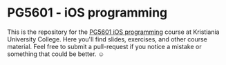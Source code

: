 # PG5601 - iOS programming

This is the repository for the [PG5601 iOS programming](https://www.kristiania.no/studier/emne/ios-programmering3/) course at Kristiania University College. Here you'll find slides, exercises, and other course material. Feel free to submit a pull-request if you notice a mistake or something that could be better. ☺️
